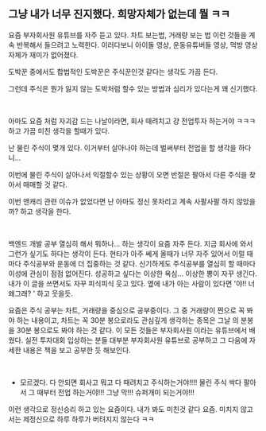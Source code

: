 ## 그냥 내가 너무 진지했다. 희망자체가 없는데 뭘 ㅋㅋ

요즘 부자회사원 유튜브를 자주 듣고 있다. 차트 보는법, 거래량 보는 법 이런 것들을 계속 반복해서 들으려고 노력한다. 이러다보니 아이돌 영상, 운동유튜버들 영상, 먹방 영상 자체가 재미가 없어졌다.<br/>

도박꾼 중에서도 합법적인 도박꾼은 주식꾼인것 같다는 생각도 가끔 든다.<br/>

그런데 주식은 뭔가 잃지 않는 도박처럼 할수 있는 방법과 심리가 있다는게 꽤 신기했다.<br/>

<br/>



아마도 요즘 처럼 자괴감 드는 나날이라면, 회사 때려치고 걍 전업투자 하는거야 ㅋㅋㅋ 하고 가끔 미친 생각을 할때가 있다.<br/>

난 물린 주식이 몇개 있다. 이거부터 살아나야 하는데 벌써부터 전업을 할 생각을 하다니...<br/>

이번에 물린 주식이 살아나서 익절할수 있는 상황이 오면 반절은 팔아서 다른 주식을 찾아서 매매할 것 같다.<br/>

이번 앤캐리 관련 이슈가 없었다면 난 아마도 정신 못차리고 계속 사팔사팔 하지 않았을까? 하고 생각을 한다.<br/>

<br/>



백엔드 개발 공부 열심히 해서 뭐하나... 하는 생각이 요즘 자주 든다. 지금 회사에 와서 그런가 싶기도 하다는 생각이 든다. 현타가 아주 쎄게 올때가 너무 자주 있어서 이럴 때마다 주식공부와 운동에 더 집중하는 것 같다. 신기하게도 주식공부를 열심히 할 때마다 이성에 관심이 점점 없어진다. 성공하고 싶다는 이상한 욕심... 이상한 뽕이 자꾸 생긴다. 내가 이 글을 쓰면서도 자꾸 피식피식 웃고 있다. 옆에 내가 아는 사람이 있다면 '야!! 너 왜그래? ' 하고 웃을듯.<br/>

요즘은 주식 공부는 차트, 거래량을 중심으로 공부중이다. 그 중 거래량이 찐으로 꼭 봐야 하는 내용이고, 차트는 꼭 30분 봉으로라도 관심깊게 생각하는 종목은 그날 의 분봉을 30분 봉으로도 봐야 하는 것 같다. 이 모든 것들은 부자회사원 이라는 유튜브에서 배웠다. 실전 투자대회 입상하는 분들 대부분 부자회사원 유튜브로 공부하고 그 다음에 자세한 내용은 책을 보고 공부한 듯 해보인다.<br/>

<br/>

- 모르겠다. 다 안되면 회사고 뭐고 다 때려치고 주식하는거야!!!! 물린 주식 싹다 팔아서 그 때부터 전업 하는거야!!! 그냥 막!!! 슈퍼개미 되는거야!!!

이런 생각으로 정신승리 하고 있는 요즘이다. 내가 봐도 미친것 같다 요즘. 미치지 않고서는 제정신으로 하루 하루가 버텨지지 않는다 ㅋㅋ<br/>

<br/>

